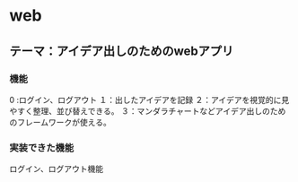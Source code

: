 # web
## テーマ：アイデア出しのためのwebアプリ
### 機能
0 :ログイン、ログアウト
１：出したアイデアを記録
２：アイデアを視覚的に見やすく整理、並び替えできる。
３：マンダラチャートなどアイデア出しのためのフレームワークが使える。

### 実装できた機能
ログイン、ログアウト機能
